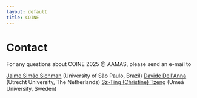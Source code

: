 ```yaml
---
layout: default
title: COINE
---
```


# Contact

For any questions about COINE 2025 @ AAMAS, please send an e-mail to

[Jaime Simão Sichman](mailto:jaime.sichman@usp.br) (University of São Paulo, Brazil)
[Davide Dell'Anna](mailto:d.dellanna@uu.nl) (Utrecht University, The Netherlands)
[Sz-Ting (Christine) Tzeng](mailto:stzeng@cs.umu.se) (Umeå University, Sweden)